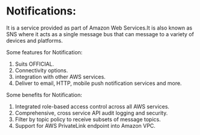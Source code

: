 # Notifications:
It is a service provided as part of Amazon Web Services.It is also known as SNS where it acts as a single message bus that can message to a variety of devices and platforms.

Some features for Notification:
1. Suits OFFICIAL.
2. Connectivity options.
3. integration with other AWS services.
4. Deliver to email, HTTP, mobile push notification services and more.

Some benefits for Notification:
1. Integrated role-based access control across all AWS services.
2. Comprehensive, cross service API audit logging and security.
3. Filter by topic policy to receive subsets of message topics.
4. Support for AWS PrivateLink endpoint into Amazon VPC.